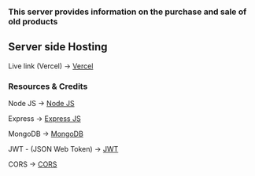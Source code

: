 ### This server provides information on the purchase and sale of old products

## Server side Hosting

Live link (Vercel) -> [Vercel](https://laptop-hunter-server.vercel.app/)

### Resources & Credits

Node JS -> [Node JS](https://nodejs.org/en/)

Express -> [Express JS](https://expressjs.com/)

MongoDB -> [MongoDB](https://www.mongodb.com/atlas/database)

JWT - (JSON Web Token) -> [JWT](https://jwt.io/libraries?language=Node.js)

CORS -> [CORS](https://github.com/expressjs/cors)


